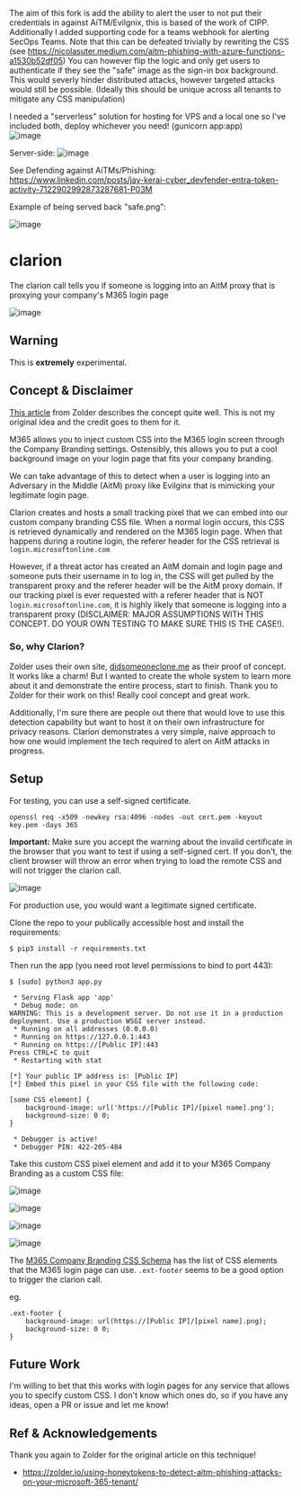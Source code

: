 The aim of this fork is add the ability to alert the user to not put their credentials in against AiTM/Evilgnix, this is based of the work of CIPP. Additionally I added supporting code for a teams webhook for alerting SecOps Teams. Note that this can be defeated trivially by rewriting the CSS (see https://nicolasuter.medium.com/aitm-phishing-with-azure-functions-a1530b52df05) You can however flip the logic and only get users to authenticate if they see the "safe" image as the sign-in box background. This would severly hinder distributed attacks, however targeted attacks would still be possible. (Ideally this should be unique across all tenants to mitigate any CSS manipulation)

I needed a "serverless" solution for hosting for VPS and a local one so I've included both, deploy whichever you need! (gunicorn app:app)  
![image](https://github.com/jkerai1/clarion/assets/55988027/79848295-0c26-4b98-9ba7-80c3119a004e)

Server-side:
![image](https://github.com/jkerai1/clarion/assets/55988027/c9ff7224-954d-412b-9d70-bf6e9590c457)

See Defending against AiTMs/Phishing: https://www.linkedin.com/posts/jay-kerai-cyber_devfender-entra-token-activity-7122902992873287681-P03M

Example of being served back "safe.png":

![image](https://github.com/jkerai1/clarion/assets/55988027/c583b3f8-8dff-4378-a3f8-594be3b63536)

# clarion
The clarion call tells you if someone is logging into an AitM proxy that is proxying your company's M365 login page

![image](https://github.com/HuskyHacks/clarion/assets/57866415/58627a15-8beb-43d5-a0f1-4172f9da8653)

## Warning
This is **extremely** experimental.

## Concept & Disclaimer
[This article](https://zolder.io/using-honeytokens-to-detect-aitm-phishing-attacks-on-your-microsoft-365-tenant/) from Zolder describes the concept quite well. This is not my original idea and the credit goes to them for it.

M365 allows you to inject custom CSS into the M365 login screen through the Company Branding settings. Ostensibly, this allows you to put a cool background image on your login page that fits your company branding.

We can take advantage of this to detect when a user is logging into an Adversary in the Middle (AitM) proxy like Evilginx that is mimicking your legitimate login page.

Clarion creates and hosts a small tracking pixel that we can embed into our custom company branding CSS file. When a normal login occurs, this CSS is retrieved dynamically and rendered on the M365 login page. When that happens during a routine login, the referer header for the CSS retrieval is `login.microsoftonline.com`

However, if a threat actor has created an AitM domain and login page and someone puts their username in to log in, the CSS will get pulled by the transparent proxy and the referer header will be the AitM proxy domain. If our tracking pixel is ever requested with a referer header that is NOT `login.microsoftonline.com`, it is highly likely that someone is logging into a transparent proxy (DISCLAIMER: MAJOR ASSUMPTIONS WITH THIS CONCEPT. DO YOUR OWN TESTING TO MAKE SURE THIS IS THE CASE!).

### So, why Clarion?
Zolder uses their own site, [didsomeoneclone.me](https://didsomeoneclone.me/) as their proof of concept. It works like a charm! But I wanted to create the whole system to learn more about it and demonstrate the entire process, start to finish. Thank you to Zolder for their work on this! Really cool concept and great work.

Additionally, I'm sure there are people out there that would love to use this detection capability but want to host it on their own infrastructure for privacy reasons. Clarion demonstrates a very simple, naive approach to how one would implement the tech required to alert on AitM attacks in progress.
 
## Setup
For testing, you can use a self-signed certificate. 

```
openssl req -x509 -newkey rsa:4096 -nodes -out cert.pem -keyout key.pem -days 365
```

**Important:** Make sure you accept the warning about the invalid certificate in the browser that you want to test if using a self-signed cert. If you don't, the client browser will throw an error when trying to load the remote CSS and will not trigger the clarion call.

![image](https://github.com/HuskyHacks/clarion/assets/57866415/2d66f9aa-09c5-4d15-974e-3f71e2ddcf50)

For production use, you would want a legitimate signed certificate.

Clone the repo to your publically accessible host and install the requirements:

```
$ pip3 install -r requirements.txt
```

Then run the app (you need root level permissions to bind to port 443):

```
$ [sudo] python3 app.py

 * Serving Flask app 'app'
 * Debug mode: on
WARNING: This is a development server. Do not use it in a production deployment. Use a production WSGI server instead.
 * Running on all addresses (0.0.0.0)
 * Running on https://127.0.0.1:443
 * Running on https://[Public IP]:443
Press CTRL+C to quit
 * Restarting with stat

[*] Your public IP address is: [Public IP]
[*] Embed this pixel in your CSS file with the following code:

[some CSS element] {
    background-image: url('https://[Public IP]/[pixel name].png');
    background-size: 0 0;
}

 * Debugger is active!
 * Debugger PIN: 422-205-484
```

Take this custom CSS pixel element and add it to your M365 Company Branding as a custom CSS file:

![image](https://github.com/HuskyHacks/clarion/assets/57866415/c94192ed-6b73-43ea-a158-ca34b69f91e2)

![image](https://github.com/HuskyHacks/clarion/assets/57866415/bc24d94b-14d4-4dde-a668-09bf8482d811)

![image](https://github.com/HuskyHacks/clarion/assets/57866415/f3401d09-1bfc-4154-9971-59b07523d44e)

![image](https://github.com/HuskyHacks/clarion/assets/57866415/f9234950-9353-41d1-8b44-9b23abe69095)

The [M365 Company Branding CSS Schema](https://learn.microsoft.com/en-us/entra/fundamentals/reference-company-branding-css-template) has the list of CSS elements that the M365 login page can use. `.ext-footer` seems to be a good option to trigger the clarion call.

eg. 
```
.ext-footer {
    background-image: url(https://[Public IP]/[pixel name].png);
    background-size: 0 0;
}
```

## Future Work
I'm willing to bet that this works with login pages for any service that allows you to specify custom CSS. I don't know which ones do, so if you have any ideas, open a PR or issue and let me know!

## Ref & Acknowledgements
Thank you again to Zolder for the original article on this technique!

- https://zolder.io/using-honeytokens-to-detect-aitm-phishing-attacks-on-your-microsoft-365-tenant/
